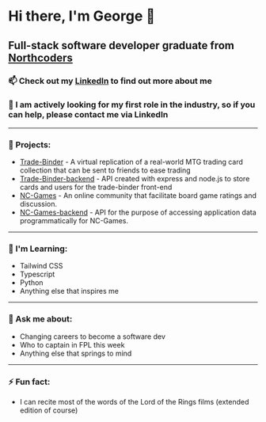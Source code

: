 # Hi there, I'm George 👋 

## Full-stack software developer graduate from [Northcoders](https://northcoders.com/)

### 📫 Check out my [LinkedIn](www.linkedin.com/in/gworsnop/) to find out more about me

### 💼 I am actively looking for my first role in the industry, so if you can help, please contact me via LinkedIn 

---

### 🔭 Projects:

-  [Trade-Binder](https://github.com/GWorsnop/trade-binder) - A virtual replication of a real-world MTG trading card collection that can be sent to friends to ease trading
-  [Trade-Binder-backend](https://github.com/GWorsnop/trade-binder-backend) - API created with express and node.js to store cards and users for the trade-binder front-end
-  [NC-Games](https://github.com/GWorsnop/fe-nc-games) - An online community that facilitate board game ratings and discussion.
- [NC-Games-backend](https://github.com/GWorsnop/nc-games) - API for the purpose of accessing application data programmatically for NC-Games.

---

### 🌱 I'm Learning:

- Tailwind CSS 
- Typescript
- Python
- Anything else that inspires me

---

### 💬 Ask me about:

- Changing careers to become a software dev
- Who to captain in FPL this week
- Anything else that springs to mind

---

### ⚡ Fun fact: 

- I can recite most of the words of the Lord of the Rings films (extended edition of course)

